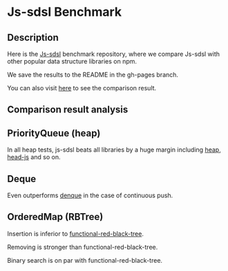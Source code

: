 # Js-sdsl Benchmark

## Description

Here is the [Js-sdsl](https://github.com/zly201/js-sdsl) benchmark repository, where we compare Js-sdsl with other popular data structure libraries on npm.

We save the results to the README in the gh-pages branch.

You can also visit [here](https://js-sdsl.github.io/#/test/benchmark) to see the comparison result.

## Comparison result analysis

## PriorityQueue (heap)

In all heap tests, js-sdsl beats all libraries by a huge margin including [heap](http://npmjs.com/package/heap), [head-js](http://npmjs.com/package/heap-js) and so on.

## Deque

Even outperforms [denque](https://npmjs.com/package/denque) in the case of continuous push.

## OrderedMap (RBTree)

Insertion is inferior to [functional-red-black-tree](https://npmjs.com/package/functional-red-black-tree).

Removing is stronger than functional-red-black-tree.

Binary search is on par with functional-red-black-tree.
